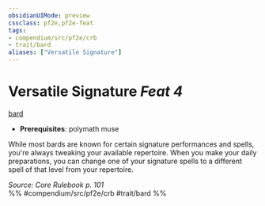```yaml
---
obsidianUIMode: preview
cssclass: pf2e,pf2e-feat
tags:
- compendium/src/pf2e/crb
- trait/bard
aliases: ["Versatile Signature"]
---
```

# Versatile Signature  *Feat 4*  
[bard](/rules/traits/bard.md)  

- **Prerequisites**: polymath muse

While most bards are known for certain signature performances and spells, you're always tweaking your available repertoire. When you make your daily preparations, you can change one of your signature spells to a different spell of that level from your repertoire.

*Source: Core Rulebook p. 101*  
%% #compendium/src/pf2e/crb #trait/bard %%